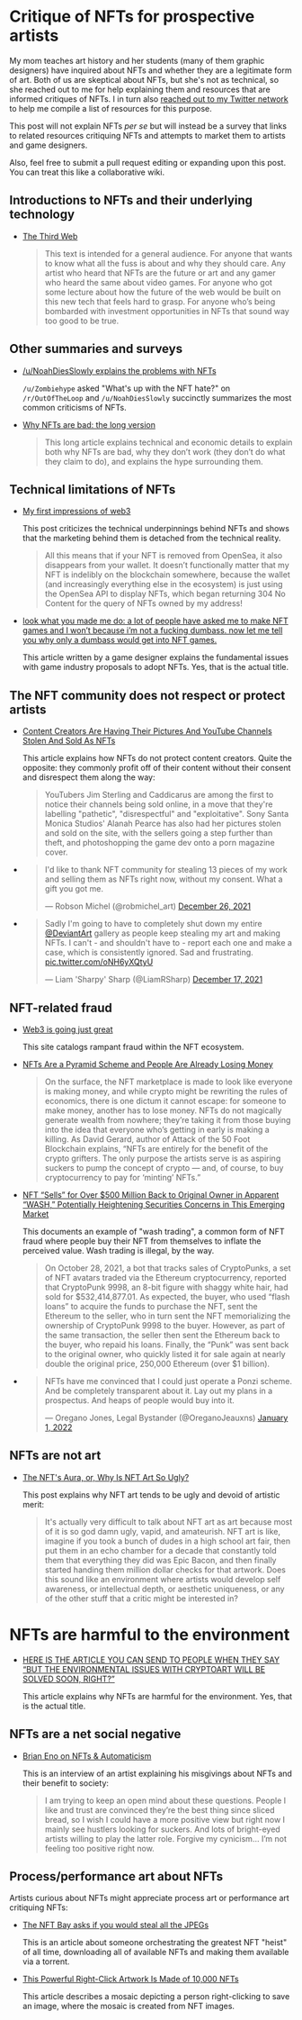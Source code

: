 # Critique of NFTs for prospective artists

My mom teaches art history and her students (many of them graphic designers)
have inquired about NFTs and whether they are a legitimate form of art.  Both of
us are skeptical about NFTs, but she's not as technical, so she reached out to
me for help explaining them and resources that are informed critiques of NFTs.
I in turn also
[reached out to my Twitter network](https://twitter.com/GabriellaG439/status/1482432122350493702)
to help me compile a list of resources for this purpose.

This post will not explain NFTs *per se* but will instead be a survey that links
to related resources critiquing NFTs and attempts to market them to artists and
game designers.

Also, feel free to submit a pull request editing or expanding upon this post.
You can treat this like a collaborative wiki.

## Introductions to NFTs and their underlying technology

* [The Third Web](https://tante.cc/2021/12/17/the-third-web/)

  > This text is intended for a general audience. For anyone that wants to know
  > what all the fuss is about and why they should care. Any artist who heard
  > that NFTs are the future or art and any gamer who heard the same about video
  > games. For anyone who got some lecture about how the future of the web would
  > be built on this new tech that feels hard to grasp. For anyone who’s being
  > bombarded with investment opportunities in NFTs that sound way too good to
  > be true.

## Other summaries and surveys

* [/u/NoahDiesSlowly explains the problems with NFTs](https://www.reddit.com/r/OutOfTheLoop/comments/rho91b/whats_up_with_the_nft_hate/horr549/)

  `/u/Zombiehype` asked "What's up with the NFT hate?" on `/r/OutOfTheLoop` and
  `/u/NoahDiesSlowly` succinctly summarizes the most common criticisms of NFTs.

* [Why NFTs are bad: the long version](https://antsstyle.medium.com/why-nfts-are-bad-the-long-version-2c16dae145e2)

  > This long article explains technical and economic details to explain both
  > why NFTs are bad, why they don’t work (they don’t do what they claim to do),
  > and explains the hype surrounding them.

## Technical limitations of NFTs

* [My first impressions of web3](https://moxie.org/2022/01/07/web3-first-impressions.html)

  This post criticizes the technical underpinnings behind NFTs and shows that
  the marketing behind them is detached from the technical reality.

  > All this means that if your NFT is removed from OpenSea, it also disappears
  > from your wallet. It doesn’t functionally matter that my NFT is indelibly on
  > the blockchain somewhere, because the wallet (and increasingly everything
  > else in the ecosystem) is just using the OpenSea API to display NFTs, which
  > began returning 304 No Content for the query of NFTs owned by my address!

* [look what you made me do: a lot of people have asked me to make NFT games and I won’t because i’m not a fucking dumbass. now let me tell you why only a dumbass would get into NFT games.](https://docseuss.medium.com/look-what-you-made-me-do-a-lot-of-people-have-asked-me-to-make-nft-games-and-i-wont-because-i-m-29c7cfdbbb79)

  This article written by a game designer explains the fundamental issues with
  game industry proposals to adopt NFTs.  Yes, that is the actual title.

## The NFT community does not respect or protect artists

* [Content Creators Are Having Their Pictures And YouTube Channels Stolen And Sold As NFTs](https://www.thegamer.com/opensea-nft-stolen-art-pictures-youtubers-streamers/)

  This article explains how NFTs do not protect content creators.  Quite the
  opposite: they commonly profit off of their content without their consent and
  disrespect them along the way:

  > YouTubers Jim Sterling and Caddicarus are among the first to notice their
  > channels being sold online, in a move that they're labelling "pathetic",
  > "disrespectful" and "exploitative". Sony Santa Monica Studios' Alanah
  > Pearce has also had her pictures stolen and sold on the site, with the
  > sellers going a step further than theft, and photoshopping the game dev onto
  > a porn magazine cover.

* <blockquote class="twitter-tweet"><p lang="en" dir="ltr">I&#39;d like to thank NFT community for stealing 13 pieces of my work and selling them as NFTs right now, without my consent. What a gift you got me.</p>&mdash; Robson Michel (@robmichel_art) <a href="https://twitter.com/robmichel_art/status/1475155566683205633?ref_src=twsrc%5Etfw">December 26, 2021</a></blockquote>

* <blockquote class="twitter-tweet"><p lang="en" dir="ltr">Sadly I&#39;m going to have to completely shut down my entire <a href="https://twitter.com/DeviantArt?ref_src=twsrc%5Etfw">@DeviantArt</a> gallery as people keep stealing my art and making NFTs. I can&#39;t - and shouldn&#39;t have to - report each one and make a case, which is consistently ignored. Sad and frustrating. <a href="https://t.co/oNH6yXQtyU">pic.twitter.com/oNH6yXQtyU</a></p>&mdash; Liam &#39;Sharpy&#39; Sharp (@LiamRSharp) <a href="https://twitter.com/LiamRSharp/status/1471940531554959360?ref_src=twsrc%5Etfw">December 17, 2021</a></blockquote>

## NFT-related fraud

* [Web3 is going just great](https://web3isgoinggreat.com/)

  This site catalogs rampant fraud within the NFT ecosystem.

* [NFTs Are a Pyramid Scheme and People Are Already Losing Money](https://fstoppers.com/opinion/nfts-are-pyramid-scheme-and-people-are-already-losing-money-554869)

  > On the surface, the NFT marketplace is made to look like everyone is making
  > money, and while crypto might be rewriting the rules of economics, there is
  > one dictum it cannot escape: for someone to make money, another has to lose
  > money. NFTs do not magically generate wealth from nowhere; they’re taking it
  > from those buying into the idea that everyone who’s getting in early is
  > making a killing. As David Gerard, author of Attack of the 50 Foot
  > Blockchain explains, “NFTs are entirely for the benefit of the crypto
  > grifters. The only purpose the artists serve is as aspiring suckers to pump
  > the concept of crypto — and, of course, to buy cryptocurrency to pay for
  > ‘minting’ NFTs.”

* [NFT “Sells” for Over $500 Million Back to Original Owner in Apparent “WASH,” Potentially Heightening Securities Concerns in This Emerging Market](https://www.winston.com/en/the-playbook/nft-sells-for-over-500-million-back-to-original-owner-in-apparent-wash-potentially-heightening-securities-concerns-in-this-emerging-market.html)

  This documents an example of "wash trading", a common form of NFT fraud where
  people buy their NFT from themselves to inflate the perceived value.  Wash
  trading is illegal, by the way.

  > On October 28, 2021, a bot that tracks sales of CryptoPunks, a set of NFT
  > avatars traded via the Ethereum cryptocurrency, reported that CryptoPunk
  > 9998, an 8-bit figure with shaggy white hair, had sold for
  > $532,414,877.01. As expected, the buyer, who used “flash loans” to acquire
  > the funds to purchase the NFT, sent the Ethereum to the seller, who in turn
  > sent the NFT memorializing the ownership of CryptoPunk 9998 to the buyer.
  > However, as part of the same transaction, the seller then sent the Ethereum
  > back to the buyer, who repaid his loans. Finally, the “Punk” was sent back
  > to the original owner, who quickly listed it for sale again at nearly double
  > the original price, 250,000 Ethereum (over $1 billion).

* <blockquote class="twitter-tweet"><p lang="en" dir="ltr">NFTs have me convinced that I could just operate a Ponzi scheme. And be completely transparent about it. Lay out my plans in a prospectus. And heaps of people would buy into it.</p>&mdash; Oregano Jones, Legal Bystander (@OreganoJeauxns) <a href="https://twitter.com/OreganoJeauxns/status/1477411490328039425?ref_src=twsrc%5Etfw">January 1, 2022</a></blockquote>

## NFTs are not art

* [The NFT's Aura, or, Why Is NFT Art So Ugly?](https://www.stormingtheivorytower.com/2021/06/the-nfts-aura-or-why-is-nft-art-so-ugly.html)

  This post explains why NFT art tends to be ugly and devoid of artistic
  merit:

  > It's actually very difficult to talk about NFT art as art because most of
  > it is so god damn ugly, vapid, and amateurish. NFT art is like, imagine if
  > you took a bunch of dudes in a high school art fair, then put them in an
  > echo chamber for a decade that constantly told them that everything they
  > did was Epic Bacon, and then finally started handing them million dollar
  > checks for that artwork. Does this sound like an environment where artists
  > would develop self awareness, or intellectual depth, or aesthetic
  > uniqueness, or any of the other stuff that a critic might be interested
  > in?

# NFTs are harmful to the environment

* [HERE IS THE ARTICLE YOU CAN SEND TO PEOPLE WHEN THEY SAY “BUT THE ENVIRONMENTAL ISSUES WITH CRYPTOART WILL BE SOLVED SOON, RIGHT?”](https://everestpipkin.medium.com/but-the-environmental-issues-with-cryptoart-1128ef72e6a3)

  This article explains why NFTs are harmful for the environment.  Yes, that is
  the actual title.

## NFTs are a net social negative

* [Brian Eno on NFTs & Automaticism](https://the-crypto-syllabus.com/brian-eno-on-nfts-and-automatism/)

  This is an interview of an artist explaining his misgivings about NFTs and
  their benefit to society:

  > I am trying to keep an open mind about these questions. People I like and
  > trust are convinced they’re the best thing since sliced bread, so I wish I
  > could have a more positive view but right now I mainly see hustlers
  > looking for suckers. And lots of bright-eyed artists willing to play the
  > latter role. Forgive my cynicism… I’m not feeling too positive right now.

## Process/performance art about NFTs

Artists curious about NFTs might appreciate process art or performance art
critiquing NFTs:

* [The NFT Bay asks if you would steal all the JPEGs](https://www.theverge.com/2021/11/18/22790131/nft-bay-pirating-digital-ownership-piracy-crypto-art-right-click)

  This is an article about someone orchestrating the greatest NFT "heist" of
  all time, downloading all of available NFTs and making them available via a
  torrent.

* [This Powerful Right-Click Artwork Is Made of 10,000 NFTs](https://www.vice.com/en/article/3abnwv/this-powerful-right-click-artwork-is-made-of-10000-nfts)

  This article describes a mosaic depicting a person right-clicking to save an
  image, where the mosaic is created from NFT images.
